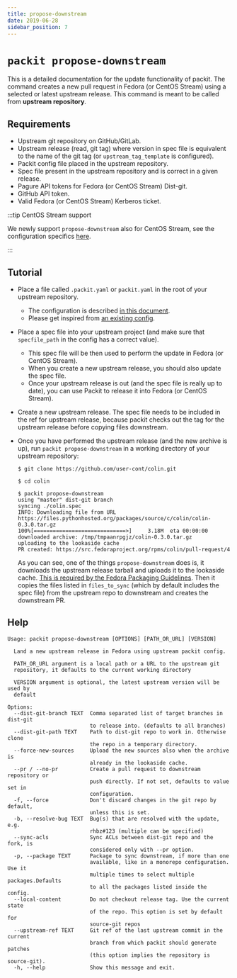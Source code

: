 ```yaml
---
title: propose-downstream
date: 2019-06-28
sidebar_position: 7
---
```


# `packit propose-downstream`

This is a detailed documentation for the update functionality of packit. The
command creates a new pull request in Fedora (or CentOS Stream) using a selected or latest
upstream release. This command is meant to be called from **upstream repository**.


## Requirements

* Upstream git repository on GitHub/GitLab.
* Upstream release (read, git tag) where version in spec file is equivalent to
  the name of the git tag (or `upstream_tag_template` is configured).
* Packit config file placed in the upstream repository.
* Spec file present in the upstream repository and is correct in a given
  release.
* Pagure API tokens for Fedora (or CentOS Stream) Dist-git.
* GitHub API token.
* Valid Fedora (or CentOS Stream) Kerberos ticket.

:::tip CentOS Stream support

We newly support `propose-downstream` also for CentOS Stream, see the configuration specifics 
[here](/docs/configuration/upstream/propose_downstream#syncing-the-release-to-centos-stream).

:::

## Tutorial

* Place a file called `.packit.yaml` or `packit.yaml` in the root of your upstream repository.
   * The configuration is described [in this document](/docs/configuration/).
   * Please get inspired from [an existing config](https://github.com/packit/packit/blob/main/.packit.yaml).

* Place a spec file into your upstream project (and make sure that
  `specfile_path` in the config has a correct value).
   * This spec file will be then used to perform the update in Fedora (or CentOS Stream).
   * When you create a new upstream release, you should also update the spec file.
   * Once your upstream release is out (and the spec file is really up to
     date), you can use Packit to release it into Fedora (or CentOS Stream).

* Create a new upstream release. The spec file needs to be included in the ref
  for upstream release, because packit checks out the tag for the upstream
  release before copying files downstream.

* Once you have performed the upstream release (and the new archive is up),
  run `packit propose-downstream` in a working directory of your upstream
  repository:
  ```
  $ git clone https://github.com/user-cont/colin.git

  $ cd colin

  $ packit propose-downstream
  using "master" dist-git branch
  syncing ./colin.spec
  INFO: Downloading file from URL https://files.pythonhosted.org/packages/source/c/colin/colin-0.3.0.tar.gz
  100%[=============================>]     3.18M  eta 00:00:00
  downloaded archive: /tmp/tmpaanrpgjz/colin-0.3.0.tar.gz
  uploading to the lookaside cache
  PR created: https://src.fedoraproject.org/rpms/colin/pull-request/4
  ```

  As you can see, one of the things `propose-downstream` does is, it downloads the
  upstream release tarball and uploads it to the lookaside cache. [This is
  required by the Fedora Packaging
  Guidelines](https://fedoraproject.org/wiki/Packaging:SourceURL#Referencing_Source).
Then it copies the files listed in `files_to_sync` (which by default includes the spec file) from the upstream repo to downstream and creates the downstream PR.

## Help

    Usage: packit propose-downstream [OPTIONS] [PATH_OR_URL] [VERSION]

      Land a new upstream release in Fedora using upstream packit config.

      PATH_OR_URL argument is a local path or a URL to the upstream git
      repository, it defaults to the current working directory

      VERSION argument is optional, the latest upstream version will be used by
      default

    Options:
      --dist-git-branch TEXT  Comma separated list of target branches in dist-git
                              to release into. (defaults to all branches)
      --dist-git-path TEXT    Path to dist-git repo to work in. Otherwise clone
                              the repo in a temporary directory.
      --force-new-sources     Upload the new sources also when the archive is
                              already in the lookaside cache.
      --pr / --no-pr          Create a pull request to downstream repository or
                              push directly. If not set, defaults to value set in
                              configuration.
      -f, --force             Don't discard changes in the git repo by default,
                              unless this is set.
      -b, --resolve-bug TEXT  Bug(s) that are resolved with the update, e.g.
                              rhbz#123 (multiple can be specified)
      --sync-acls             Sync ACLs between dist-git repo and the fork, is
                              considered only with --pr option.
      -p, --package TEXT      Package to sync downstream, if more than one
                              available, like in a monorepo configuration. Use it
                              multiple times to select multiple packages.Defaults
                              to all the packages listed inside the config.
      --local-content         Do not checkout release tag. Use the current state
                              of the repo. This option is set by default for
                              source-git repos
      --upstream-ref TEXT     Git ref of the last upstream commit in the current
                              branch from which packit should generate patches
                              (this option implies the repository is source-git).
      -h, --help              Show this message and exit.
